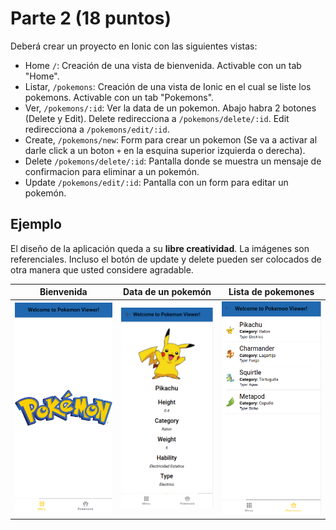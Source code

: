# Parte 2 (18 puntos)
Deberá crear un proyecto en Ionic con las siguientes vistas:

- Home `/`: Creación de una vista de bienvenida. Activable con un tab "Home".
- Listar, `/pokemons`: Creación de una vista de Ionic en el cual se liste los pokemons. Activable con un tab "Pokemons".
- Ver, `/pokemons/:id`: Ver la data de un pokemon. Abajo habra 2 botones (Delete y Edit). Delete redirecciona a `/pokemons/delete/:id`. Edit redirecciona a `/pokemons/edit/:id`.
- Create, `/pokemons/new`: Form para crear un pokemon (Se va a activar al darle click a un boton `+` en la esquina superior izquierda o derecha).
- Delete `/pokemons/delete/:id`: Pantalla donde se muestra un mensaje de confirmacion para eliminar a un pokemón.
- Update `/pokemons/edit/:id`: Pantalla con un form para editar un pokemón.

## Ejemplo
El diseño de la aplicación queda a su **libre creatividad**. La imágenes son referenciales. Incluso el botón de update y delete pueden ser colocados de otra manera que usted considere agradable.

| Bienvenida  | Data de un pokemón    | Lista de pokemones  |
|-------------|-----------------------|---------------------|
|![](./figs/home.png)|![](./figs/pokemon-detail.png)|![](./figs/pokemon-list.png)|



